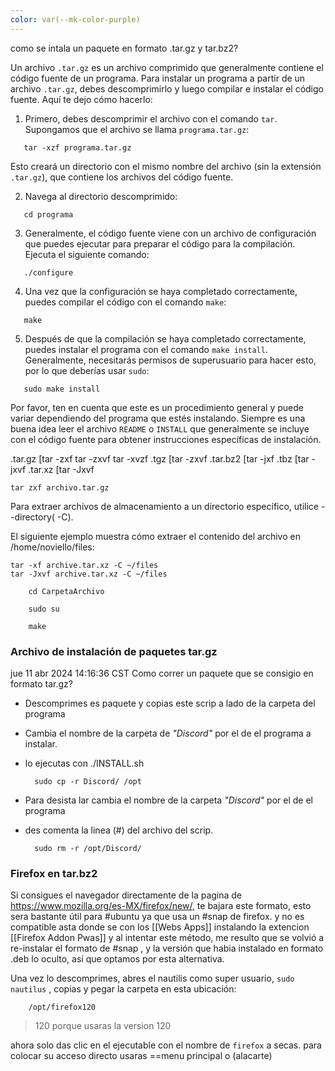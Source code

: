 ```yaml
---
color: var(--mk-color-purple)
---
```

como se intala un paquete en formato .tar.gz y tar.bz2?

Un archivo `.tar.gz` es un archivo comprimido que generalmente contiene el código fuente de un programa. Para instalar un programa a partir de un archivo `.tar.gz`, debes descomprimirlo y luego compilar e instalar el código fuente. Aquí te dejo cómo hacerlo:

1. Primero, debes descomprimir el archivo con el comando `tar`. Supongamos que el archivo se llama `programa.tar.gz`:

```
   tar -xzf programa.tar.gz
```

Esto creará un directorio con el mismo nombre del archivo (sin la extensión `.tar.gz`), que contiene los archivos del código fuente.

2. Navega al directorio descomprimido:

```
   cd programa
```

3. Generalmente, el código fuente viene con un archivo de configuración que puedes ejecutar para preparar el código para la compilación. Ejecuta el siguiente comando:


```
   ./configure
```

4. Una vez que la configuración se haya completado correctamente, puedes compilar el código con el comando `make`:

```
   make
```

5. Después de que la compilación se haya completado correctamente, puedes instalar el programa con el comando `make install`. Generalmente, necesitarás permisos de superusuario para hacer esto, por lo que deberías usar `sudo`:

```
   sudo make install
```

Por favor, ten en cuenta que este es un procedimiento general y puede variar dependiendo del programa que estés instalando. Siempre es una buena idea leer el archivo `README` o `INSTALL` que generalmente se incluye con el código fuente para obtener instrucciones específicas de instalación.


.tar.gz		[tar -zxf      tar -zxvf      tar -xvzf
.tgz 		[tar -zxvf
.tar.bz2	[tar -jxf
.tbz 		[tar -jxvf
.tar.xz		[tar -Jxvf	


	tar zxf archivo.tar.gz

Para extraer archivos de almacenamiento a un directorio específico, utilice --directory( -C).

El siguiente ejemplo muestra cómo extraer el contenido del archivo en /home/noviello/files:

	tar -xf archive.tar.xz -C ~/files
	tar -Jxvf archive.tar.xz -C ~/files

		cd CarpetaArchivo

		sudo su

		make

### Archivo de instalación de paquetes tar.gz 
jue 11 abr 2024 14:16:36 CST
Como correr un paquete que se consigio en formato tar.gz?
* Descomprimes es paquete y copias este scrip a lado de la carpeta del programa
* Cambia el nombre de la carpeta de *"Discord"* por el de el programa a instalar.
* lo ejecutas con ./INSTALL.sh

		sudo cp -r Discord/ /opt

* Para desista lar cambia el nombre de la carpeta *"Discord"* por el de el programa
* des comenta la linea (#) del archivo del scrip.

		sudo rm -r /opt/Discord/

### Firefox en tar.bz2
Si consigues el navegador directamente de la pagina de https://www.mozilla.org/es-MX/firefox/new/, te bajara este formato, esto sera bastante útil para #ubuntu ya que usa un #snap de firefox. y no es compatible asta donde se con los [[Webs Apps]] instalando la extencion [[Firefox Addon Pwas]] y al intentar este método, me resulto que se volvió a re-instalar el formato de #snap , y la versión que habia instalado en formato .deb lo oculto, así que optamos por esta alternativa.

Una vez lo descomprimes, abres el nautilis como super usuario, `sudo nautilus` , copias y pegar la carpeta en esta ubicación:

		/opt/firefox120
		
> 120 porque usaras la version 120

ahora solo das clic en el ejecutable con el nombre de `firefox` a secas.
para colocar su acceso directo usaras ==menu principal o (alacarte)
